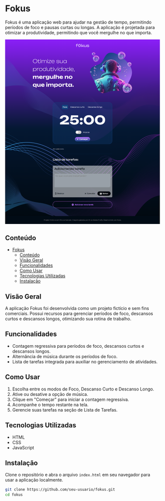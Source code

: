 # Fokus

Fokus é uma aplicação web para ajudar na gestão de tempo, permitindo períodos de foco e pausas curtas ou longas. A aplicação é projetada para otimizar a produtividade, permitindo que você mergulhe no que importa.

<img src="./imagens/print-site.png" alt="Print do site completo">

## Conteúdo

- [Fokus](#fokus)
  - [Conteúdo](#conteúdo)
  - [Visão Geral](#visão-geral)
  - [Funcionalidades](#funcionalidades)
  - [Como Usar](#como-usar)
  - [Tecnologias Utilizadas](#tecnologias-utilizadas)
  - [Instalação](#instalação)

## Visão Geral

A aplicação Fokus foi desenvolvida como um projeto fictício e sem fins comerciais. Possui recursos para gerenciar períodos de foco, descansos curtos e descansos longos, otimizando sua rotina de trabalho.

## Funcionalidades

- Contagem regressiva para períodos de foco, descansos curtos e descansos longos.
- Alternância de música durante os períodos de foco.
- Lista de tarefas integrada para auxiliar no gerenciamento de atividades.

## Como Usar

1. Escolha entre os modos de Foco, Descanso Curto e Descanso Longo.
2. Ative ou desative a opção de música.
3. Clique em "Começar" para iniciar a contagem regressiva.
4. Acompanhe o tempo restante na tela.
5. Gerencie suas tarefas na seção de Lista de Tarefas.

## Tecnologias Utilizadas

- HTML
- CSS
- JavaScript


## Instalação

Clone o repositório e abra o arquivo `index.html` em seu navegador para usar a aplicação localmente.

```bash
git clone https://github.com/seu-usuario/fokus.git
cd fokus


